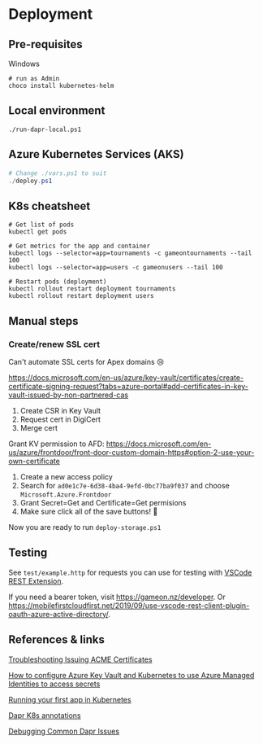 # Deployment

## Pre-requisites

Windows

    # run as Admin
    choco install kubernetes-helm
    

## Local environment

    ./run-dapr-local.ps1

## Azure Kubernetes Services (AKS)

```powershell
# Change ./vars.ps1 to suit
./deploy.ps1
```

## K8s cheatsheet

    # Get list of pods
    kubectl get pods

    # Get metrics for the app and container
    kubectl logs --selector=app=tournaments -c gameontournaments --tail 100
    kubectl logs --selector=app=users -c gameonusers --tail 100

    # Restart pods (deployment)
    kubectl rollout restart deployment tournaments
    kubectl rollout restart deployment users

## Manual steps




### Create/renew SSL cert

Can't automate SSL certs for Apex domains 😢

<https://docs.microsoft.com/en-us/azure/key-vault/certificates/create-certificate-signing-request?tabs=azure-portal#add-certificates-in-key-vault-issued-by-non-partnered-cas>

1. Create CSR in Key Vault
1. Request cert in DigiCert
1. Merge cert

Grant KV permission to AFD: <https://docs.microsoft.com/en-us/azure/frontdoor/front-door-custom-domain-https#option-2-use-your-own-certificate>

1. Create a new access policy
1. Search for `ad0e1c7e-6d38-4ba4-9efd-0bc77ba9f037` and choose `Microsoft.Azure.Frontdoor`
1. Grant Secret=Get and Certificate=Get permisions
1. Make sure click all of the save buttons! 😬

Now you are ready to run `deploy-storage.ps1`

## Testing

See `test/example.http` for requests you can use for testing with [VSCode REST Extension](https://marketplace.visualstudio.com/items?itemName=humao.rest-client).

If you need a bearer token, visit <https://gameon.nz/developer>. Or <https://mobilefirstcloudfirst.net/2019/09/use-vscode-rest-client-plugin-oauth-azure-active-directory/>.

## References & links

[Troubleshooting Issuing ACME Certificates](https://cert-manager.io/docs/faq/acme/)

[How to configure Azure Key Vault and Kubernetes to use Azure Managed Identities to access secrets](https://docs.dapr.io/operations/components/setup-secret-store/supported-secret-stores/azure-keyvault-managed-identity/)

[Running your first app in Kubernetes](https://yourazurecoach.com/2019/12/30/exploring-dapr-running-your-first-dapr-app-in-kubernetes/)

[Dapr K8s annotations](https://docs.dapr.io/operations/hosting/kubernetes/kubernetes-annotations/)

[Debugging Common Dapr Issues](https://xaviergeerinck.com/post/dapr/debugging)
